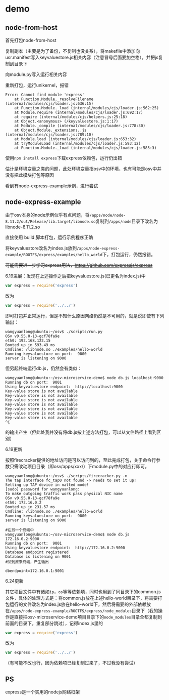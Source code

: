 # demo

## node-from-host

首先打包node-from-host

复制副本（主要是为了备份，不复制也没关系），将makefile中添加向usr.manifest写入keyvaluestore.js相关内容（注意冒号后面要加空格），并把js复制到目录下

向module.py写入运行相关内容

重新打包，运行unikernel，报错

```
Error: Cannot find module 'express'
    at Function.Module._resolveFilename (internal/modules/cjs/loader.js:636:15)
    at Function.Module._load (internal/modules/cjs/loader.js:562:25)
    at Module.require (internal/modules/cjs/loader.js:692:17)
    at require (internal/modules/cjs/helpers.js:25:18)
    at Object.<anonymous> (/keyvaluestore.js:1:17)
    at Module._compile (internal/modules/cjs/loader.js:778:30)
    at Object.Module._extensions..js (internal/modules/cjs/loader.js:789:10)
    at Module.load (internal/modules/cjs/loader.js:653:32)
    at tryModuleLoad (internal/modules/cjs/loader.js:593:12)
    at Function.Module._load (internal/modules/cjs/loader.js:585:3)
```

使用`npm install express`下载express依赖包，运行仍出错

估计是环境变量之类的问题，此处环境变量指osv中的环境，也有可能是osv中并没有把此模块打包等原因

看到有node-express-example示例，进行尝试

## node-express-example

由于osv本身的node示例似乎有点问题，将`/apps/node/node-8.11.2/out/Release/lib.target/libnode.so`复制到`/apps/node`目录下改名为 libnode-8.11.2.so

直接使用 build 脚本打包，运行示例程序正确

将keyvaluestore改名为index.js放到`/apps/node-express-example/ROOTFS/express/examples/hello_world`下，打包运行，仍然报错。

~~可能需要进一步学习express用法，https://github.com/expressjs/express~~

6.19进展：发现在上述操作之后把keyvaluestore.js(已更名为index.js)中

```javascript
var express = require('express')
```
改为

```javascript
var express = require('../../')
```

即可打包并正常运行，但是不知什么原因网络仍然是不可用的，就是说即使有下列输出：

```shell
wangyuanlong@ubuntu:~/osv$ ./scripts/run.py
OSv v0.55.0-13-gcf78fa9e
eth0: 192.168.122.15
Booted up in 593.49 ms
Cmdline: /libnode.so ./examples/hello-world
Running keyvaluestore on port:  9000
server is listening on 9000
```

但另起终端运行db.js，仍然会有类似：

```shell
wangyuanlong@ubuntu:~/osv-microservice-demo$ node db.js localhost:9000
Running db on port:  9001
Using keyvaluestore endpoint:  http://localhost:9000
Key-value store is not available
Key-value store is not available
Key-value store is not available
Key-value store is not available
Key-value store is not available
Key-value store is not available
Key-value store is not available
^C
```

的输出产生（但此处我并没有将db.js按上述方法打包，可以从文件路径上看到区别）

6.19更新

按照firecracker提供的地址访问是可以访问到的，至此完成打包，关于命令行参数只需改动项目目录（即osv/apps/xxx/）下module.py中的对应行即可。

```shell
wangyuanlong@ubuntu:~/osv$ ./scripts/firecracker.py -n
The tap interface fc_tap0 not found -> needs to set it up!
Setting up TAP device in natted mode!
[sudo] password for wangyuanlong: 
To make outgoing traffic work pass physical NIC name
OSv v0.55.0-13-gcf78fa9e
eth0: 172.16.0.2
Booted up in 231.57 ms
Cmdline: /libnode.so ./examples/hello-world  
Running keyvaluestore on port:  9000
server is listening on 9000

#在另一个终端中
wangyuanlong@ubuntu:~/osv-microservice-demo$ node db.js 172.16.0.2:9000
Running db on port:  9001
Using keyvaluestore endpoint:  http://172.16.0.2:9000
Database endpoint registered
Database is listening on 9001
#回到原来终端，产生输出

dbendpoint=172.16.0.1:9001
```

6.24更新

其它项目文件中有诸如`ip`，`os`等等依赖项，同时也用到了同目录下的common.js文件，具体的处理方式是：将common.js放在上述hello-world目录下，将需要打包运行的文件改名为index.js放在hello-world下，然后将需要的外部依赖放在`/apps/node-express-example/ROOTFS/express/node_modules`目录下（我的操作是直接把osv-microservice-demo项目目录下的`node_modules`目录全都复制到前面的目录下，重复部分跳过），记得index.js里的

```javascript
var express = require('express')
```
改为

```javascript
var express = require('../../')
```

（有可能不改也行，因为依赖项已经复制过来了，不过我没有尝试）

## PS

express是一个实用的nodejs网络框架